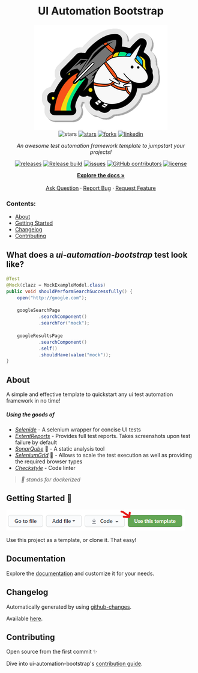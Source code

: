 <h1 align="center">UI Automation Bootstrap</h1>

<div align="center">

<img src="docs/img/my_unicorn.png" alt="logo"/>

<br>

<img src="https://img.shields.io/static/v1?label=%F0%9F%8C%9F&message=If%20Useful&style=style=flat&color=BC4E99" alt="stars"/>
<a href="https://github.com/sergiomartins8/ui-automation-bootstrap/stargazers"><img src="https://img.shields.io/github/stars/sergiomartins8/ui-automation-bootstrap" alt="stars"/></a>
<a href="https://github.com/sergiomartins8/ui-automation-bootstrap/network/members"><img src="https://img.shields.io/github/forks/sergiomartins8/ui-automation-bootstrap" alt="forks"/></a>
<a href="https://www.linkedin.com/in/sergiomartins8/"><img src="https://img.shields.io/badge/-sergiomartins8-blue?logo=Linkedin&logoColor=white&link=https://www.linkedin.com/in/sergiomartins8/" alt="linkedin"/></a>

<i>An awesome test automation framework template to jumpstart your projects!</i>

<a href="https://github.com/sergiomartins8/ui-automation-bootstrap/releases"><img src="https://img.shields.io/github/v/release/sergiomartins8/ui-automation-bootstrap" alt="releases"/></a>
<a href="https://github.com/sergiomartins8/ui-automation-bootstrap/actions?query=workflow%3Arelease"><img src="https://github.com/sergiomartins8/ui-automation-bootstrap/workflows/release/badge.svg" alt="Release build"/></a>
<a href="https://github.com/sergiomartins8/ui-automation-bootstrap/issues"><img src="https://img.shields.io/github/issues/sergiomartins8/ui-automation-bootstrap" alt="issues"/></a>
<a href="https://github.com/sergiomartins8/ui-automation-bootstrap/graphs/contributors"><img alt="GitHub contributors" src="https://img.shields.io/github/contributors/sergiomartins8/ui-automation-bootstrap" alt="contributors"></a>
<a href="https://github.com/sergiomartins8/ui-automation-bootstrap/blob/master/LICENSE"><img src="https://img.shields.io/github/license/sergiomartins8/ui-automation-bootstrap" alt="license"/></a>

<p>
<a href="docs/documentation.md"><strong>Explore the docs »</strong></a>
<br />
<br />
<a href="https://github.com/sergiomartins8/ui-automation-bootstrap/issues">Ask Question</a>
·
<a href="https://github.com/sergiomartins8/ui-automation-bootstrap/issues">Report Bug</a>
·
<a href="https://github.com/sergiomartins8/ui-automation-bootstrap/issues">Request Feature</a>
</p>

</div>

### Contents:
* [About](#about)
* [Getting Started](#getting-started-)
* [Changelog](#changelog)
* [Contributing](#contributing)

## What does a _ui-automation-bootstrap_ test look like?
```java
@Test
@Mock(clazz = MockExampleModel.class)
public void shouldPerformSearchSuccessfully() {
    open("http://google.com");

    googleSearchPage
            .searchComponent()
            .searchFor("mock");

    googleResultsPage
            .searchComponent()
            .self()
            .shouldHave(value("mock"));
}
```

## About
A simple and effective template to quickstart any ui test automation framework in no time!

##### Using the goods of 
* _[Selenide](https://github.com/selenide/selenide)_ - A selenium wrapper for concise UI tests
* _[ExtentReports](https://extentreports.com/)_ - Provides full test reports. Takes screenshots upon test failure by default
* _[SonarQube](https://www.sonarqube.org/)_ 🐳 - A static analysis tool
* _[SeleniumGrid](https://github.com/SeleniumHQ/docker-selenium)_ 🐳 - Allows to scale the test execution as well as providing the required browser types
* _[Checkstyle](https://maven.apache.org/plugins/maven-checkstyle-plugin/)_ - Code linter

> _🐳 stands for dockerized_

## Getting Started 🚀

![](docs/img/template.png)

Use this project as a template, or clone it. That easy!

## Documentation
Explore the [documentation](docs/documentation.md) and customize it for your needs.

## Changelog
Automatically generated by using [github-changes](https://github.com/lalitkapoor/github-changes).

Available [here](/docs/CHANGELOG.md).

## Contributing
Open source from the first commit ✨

Dive into ui-automation-bootstrap's [contribution guide](docs/CONTRIBUTING.md).
